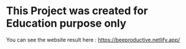 # This Project was created for Education purpose only

You can see the website result here : https://beeproductive.netlify.app/
